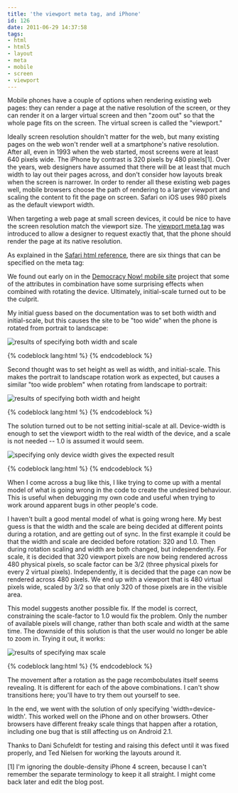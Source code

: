 ```yaml
---
title: 'the viewport meta tag, and iPhone'
id: 126
date: 2011-06-29 14:37:58
tags:
- html
- html5
- layout
- meta
- mobile
- screen
- viewport
---
```


Mobile phones have a couple of options when rendering existing web pages: they can render a page at the native resolution of the screen, or they can render it on a larger virtual screen and then "zoom out" so that the whole page fits on the screen. The virtual screen is called the "viewport."

Ideally screen resolution shouldn't matter for the web, but many existing pages on the web won't render well at a smartphone's native resolution. After all, even in 1993 when the web started, most screens were at least 640 pixels wide. The iPhone by contrast is 320 pixels by 480 pixels[1]. Over the years, web designers have assumed that there will be at least that much width to lay out their pages across, and don't consider how layouts break when the screen is narrower. In order to render all these existing web pages well, mobile browsers choose the path of rendering to a larger viewport and scaling the content to fit the page on screen. Safari on iOS uses 980 pixels as the default viewport width.

When targeting a web page at small screen devices, it could be nice to have the screen resolution match the viewport size. The [viewport meta tag](http://developer.apple.com/library/safari/#documentation/AppleApplications/Reference/SafariWebContent/UsingtheViewport/UsingtheViewport.html) was introduced to allow a designer to request exactly that, that the phone should render the page at its native resolution.

As explained in the [Safari html reference](http://developer.apple.com/library/safari/#documentation/AppleApplications/Reference/SafariHTMLRef/Articles/MetaTags.html%23//apple_ref/doc/uid/TP40008193-SW1), there are six things that can be specified on the meta tag:

We found out early on in the [Democracy Now! mobile site](http://m.democracynow.org) project that some of the attributes in combination have some surprising effects when combined with rotating the device. Ultimately, initial-scale turned out to be the culprit.

My initial guess based on the documentation was to set both width and initial-scale, but this causes the site to be "too wide" when the phone is rotated from portrait to landscape:

![results of specifying both width and scale](http://intwoplacesatonce.com/wp-content/uploads/2011/06/width_and_scale.png "width_and_scale.png")

{% codeblock lang:html %}
<meta name='viewport' content='width=device-width,initial-scale=1.0'>
{% endcodeblock %}

Second thought was to set height as well as width, and initial-scale. This makes the portrait to landscape rotation work as expected, but causes a similar "too wide problem" when rotating from landscape to portrait:

![results of specifying both width and height](http://intwoplacesatonce.com/wp-content/uploads/2011/06/width_and_height.png "width_and_height.png")

{% codeblock lang:html %}
<meta name='viewport' content='width=device-width,height=device-height,initial-scale=1.0'>
{% endcodeblock %}

The solution turned out to be not setting initial-scale at all. Device-width is enough to set the viewport width to the real width of the device, and a scale is not needed -- 1.0 is assumed it would seem.

![specifying only device width gives the expected result](http://intwoplacesatonce.com/wp-content/uploads/2011/06/device_width_only.png "device_width_only.png")

{% codeblock lang:html %}
<meta name='viewport' content='width=device-width'>
{% endcodeblock %}

When I come across a bug like this, I like trying to come up with a mental model of what is going wrong in the code to create the undesired behaviour. This is useful when debugging my own code and useful when trying to work around apparent bugs in other people's code.

I haven't built a good mental model of what is going wrong here. My best guess is that the width and the scale are being decided at different points during a rotation, and are getting out of sync. In the first example it could be that the width and scale are decided before rotation: 320 and 1.0\. Then during rotation scaling and width are both changed, but independently. For scale, it is decided that 320 viewport pixels are now being rendered across 480 physical pixels, so scale factor can be 3/2 (three physical pixels for every 2 virtual pixels). Independently, it is decided that the page can now be rendered across 480 pixels. We end up with a viewport that is 480 virtual pixels wide, scaled by 3/2 so that only 320 of those pixels are in the visible area.

This model suggests another possible fix. If the model is correct, constraining the scale-factor to 1.0 would fix the problem. Only the number of available pixels will change, rather than both scale and width at the same time. The downside of this solution is that the user would no longer be able to zoom in. Trying it out, it works:

![results of specifying max scale](http://intwoplacesatonce.com/wp-content/uploads/2011/06/with_max_scale.png "with_max_scale.png")

{% codeblock lang:html %}
<meta name='viewport' content='maximum-scale=1.0,width=device-width,initial-scale=1.0'>
{% endcodeblock %}

The movement after a rotation as the page recombobulates itself seems revealing. It is different for each of the above combinations. I can't show transitions here; you'll have to try them out yourself to see.

In the end, we went with the solution of only specifying 'width=device-width'. This worked well on the iPhone and on other browsers. Other browsers have different freaky scale things that happen after a rotation, including one bug that is still affecting us on Android 2.1.

Thanks to Dani Schufeldt for testing and raising this defect until it was fixed properly, and Ted Nielsen for working the layouts around it.

[1] I'm ignoring the double-density iPhone 4 screen, because I can't remember the separate terminology to keep it all straight. I might come back later and edit the blog post.
